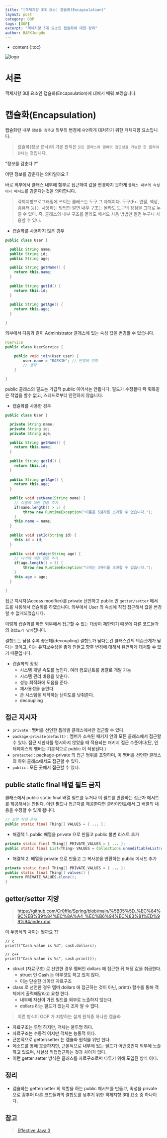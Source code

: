 ```yaml
---
title: "[객체지향 3대 요소] 캡슐화(Encapsulation)"
layout: post
category: OOP
tags: [OOP]
excerpt: "객체지향 3대 요소인 캡슐화에 대한 정리"
author: BAEKJungHo
---
```


* content
{:toc}

![logo](/images/posts/logo/JAVA.jpg)

# 서론

객체지향 3대 요소인 캡슐화(Encapsulation)에 대해서 배워 보겠습니다.

# 캡슐화(Encapsulation)

캡슐화란 내부 `정보를 감추고` 외부의 변경에 `유연`하게 대처하기 위한 객체지향 요소입니다.

> 캡슐화(정보 은닉)의 기본 원칙은 `모든 클래스와 멤버의 접근성을 가능한 한 좁혀야 한다`는 것입니다.

"정보를 감춘다 ?" 

어떤 정보를 감춘다는 의미일까요 ?

바로 외부에서 클래스 내부에 함부로 접근하여 값을 변경하지 못하게 `클래스 내부의 속성이나 메서드`를 감춘다는것을 의미합니다.

> 객체지향프로그래밍에 쓰이는 클래스는 도구 그 자체이다. 도구(Ex. 연필, 책상, 컴퓨터 등)는 사용하는 방법만 알면 내부 구조는 몰라도 도구의 장점을 그대로 누릴 수 있다. 즉, 클래스의 내부 구조를 몰라도 메서드 사용 방법만 알면 누구나 사용할 수 있다.

- 캡슐화를 사용하지 않은 경우

```java
public class User {

  public String name; 
  public String id;
  public String age;

  public String getName() {
    return this.name;
  }
  
  public String getId() {
    return this.id;
  }
  
  public String getAge() {
    return this.age;
  }

}
```

외부에서 다음과 같이 Administrator 클래스에 있는 속성 값을 변경할 수 있습니다.

```java
@Service
public class UserService {

    public void join(User user) {
        user.name = "BAEKJH"; // 변경에 취약
        // 생략
    }

}
```

public 클래스의 필드는 가급적 public 이어서는 안됩니다. 필드가 수정될때 락 획득같은 작업을 할수 없고, 스레드로부터 안전하지 않습니다.

- 캡슐화를 사용한 경우

```java
public class User {

  private String name; 
  private String id;
  private String age;

  public String getName() {
    return this.name;
  }
  
  public String getId() {
    return this.id;
  }
  
  public String getAge() {
    return this.age;
  }
  
  public void setName(String name) {
    // 이름에 대한 검증 추가
    if(name.length() > 5) {
        throw new RuntimeException("이름은 5글자를 초과할 수 없습니다.");
    }
    this.name = name;
  }
  
  public void setId(String id) {
    this.id = id;
  }
  
  public void setAge(String age) {
    // 나이에 대한 검증 추가
    if(age.length() > 3) {
        throw new RuntimeException("나이는 3자리를 초과할 수 없습니다.");
    }
    this.age = age;
  }

}
```

접근 지시자(Access modifier)를 private 선언하고 public 인 `getter/setter` 메서드를 사용해서 캡슐화를 하였습니다. 외부에서 User 의 속성에 직접 접근해서 값을 변경할 수 없게되었습니다.

이렇게 캡슐화를 하면 외부에서 접근할 수 있는 대상이 제한되기 때문에 다른 코드들과의 `결합도가 낮아`집니다.

결합도는 낮을 수록 좋은데(decoupling) 결합도가 낮다는건 클래스간의 의존관계가 낮다는 것이고, 이는 유지보수성을 좋게 만들고 향후 변경에 대해서 유연하게 대처할 수 있기 때문입니다.

- 캡슐화의 장점
  - 시스템 개발 속도를 높인다. 여러 컴포넌트를 병렬로 개발 가능
  - 시스템 관리 비용을 낮춘다.
  - 성능 최적화에 도움을 준다.
  - 재사용성을 높인다.
  - 큰 시스템을 제작하는 난이도를 낮춰준다.
  - decoupling

## 접근 지시자

- `private` : 멤버를 선언한 톱레벨 클래스에서만 접근할 수 있다.
- `package-private(default)` : 멤버가 소속된 패키지 안의 모든 클래스에서 접근할 수 있다. 접근 제한자를 명시하지 않았을 때 적용되는 패키지 접근 수준이다(단, 인터페이스의 멤버는 기본적으로 public 이 적용된다.)
- `protected` : package-private 의 접근 범위를 포함하며, 이 멤버를 선언한 클래스의 하위 클래스에서도 접근할 수 있다.
- `public` : 모든 곳에서 접근할 수 있다.

## public static final 배열 필드 금지

클래스에서 public static final 배열 필드를 두거나 이 필드를 반환하는 접근자 메서드를 제공해서는 안된다. 이런 필드나 접근자를 제공한다면 클라이언트에서 그 배열의 내용을 수정할 수 있게 됩니다.

```java
// 보안 허점 존재
public static final Thing[] VALUES = { ... };
```

- 해결책 1. public 배열을 private 으로 만들고 public 불변 리스트 추가

```java
private static final Thing[] PRIVATE_VALUES = { ... };
public static final List<Thing> VALUES = Collections.unmodifiableList(Arrays.asList(PRIVATE_VALUE));
```

- 해결책 2. 배열을 private 으로 만들고 그 복사본을 반환하는 public 메서드 추가

```java
private static final Thing[] PRIVATE_VALUES = { ... };
public static final Thing[] values() {
  return PRIVATE_VALUES.clone();
}
```

## getter/setter 지양

> https://github.com/Cr0ffle/Spring/blob/main/%5B05%5D_%EC%84%9C%EB%B9%84%EC%8A%A4_%EC%B6%94%EC%83%81%ED%99%94/index.md

이 두방식의 차이는 뭘까요 ??

```
// c
printf("Cash value is %d", cash.dollars);

// c++
printf("Cash value is %s", cash.print());
```

- struct (자료구조) 로 선언한 경우 멤버인 dollars 에 접근한 뒤 해당 값을 취급한다.
  - struct 인 Cash 는 아무것도 하고 있지 않다.
  - 이는 단순한 데이터 자료구조
- class 로 선언한 경우 멤버 dollars 에 접근하는 것이 아닌, print() 함수를 통해 객체에게 출력해달라고 요청 한다.
  - 내부에 자신이 가진 필드를 외부로 노출하지 않는다.
  - dollars 라는 필드가 있는지 조차 알 수 없다.

> 이런 방식이 OOP 가 지향하는 설계 원칙중 하나인 캡슐화

- 자료구조는 투명 하지만, 객체는 불투명 하다.
- 자료구조는 수동적 이지만 객체는 능동적 이다.
- 근본적으로 getter/setter 는 캡슐화 원칙을 위반 한다.
- 메소드를 통해 호출하지만, 근본적으로 내부에 있는 필드가 어떤것인지 외부에 노출 하고 있으며, 사실상 직접접근하는 것과 차이가 없다.
- 이런 getter setter 방식은 클래스를 자료구조로써 다루기 위해 도입된 방식 이다.

## 정리

- 캡슐화는 getter/setter 의 역할을 하는 public 메서드를 만들고, 속성을 private 으로 감추어 다른 코드들과의 결합도를 낮추기
위한 객체지향 3대 요소 중 하나이다.

## 참고

> [Effective Java 3](#)
